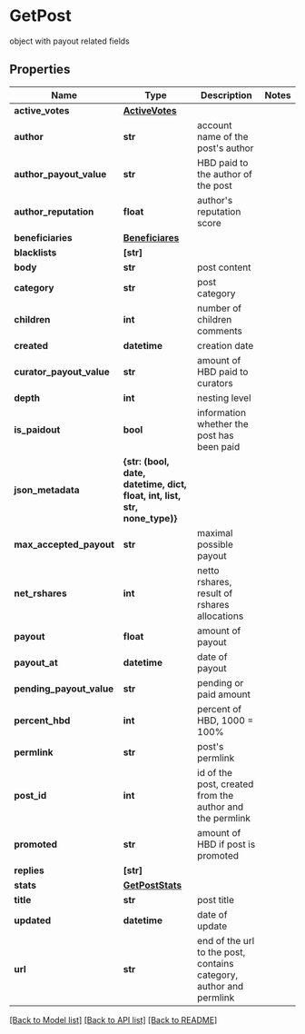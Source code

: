 # GetPost

object with payout related fields
## Properties
Name | Type | Description | Notes
------------ | ------------- | ------------- | -------------
**active_votes** | [**ActiveVotes**](ActiveVotes.md) |  | 
**author** | **str** | account name of the post&#39;s author | 
**author_payout_value** | **str** | HBD paid to the author of the post | 
**author_reputation** | **float** | author&#39;s reputation score | 
**beneficiaries** | [**Beneficiares**](Beneficiares.md) |  | 
**blacklists** | **[str]** |  | 
**body** | **str** | post content | 
**category** | **str** | post category | 
**children** | **int** | number of children comments | 
**created** | **datetime** | creation date | 
**curator_payout_value** | **str** | amount of HBD paid to curators | 
**depth** | **int** | nesting level | 
**is_paidout** | **bool** | information whether the post has been paid | 
**json_metadata** | **{str: (bool, date, datetime, dict, float, int, list, str, none_type)}** |  | 
**max_accepted_payout** | **str** | maximal possible payout | 
**net_rshares** | **int** | netto rshares, result of rshares allocations | 
**payout** | **float** | amount of payout | 
**payout_at** | **datetime** | date of payout | 
**pending_payout_value** | **str** | pending or paid amount | 
**percent_hbd** | **int** | percent of HBD, 1000 &#x3D; 100% | 
**permlink** | **str** | post&#39;s permlink | 
**post_id** | **int** | id of the post, created from the author and the permlink | 
**promoted** | **str** | amount of HBD if post is promoted | 
**replies** | **[str]** |  | 
**stats** | [**GetPostStats**](GetPostStats.md) |  | 
**title** | **str** | post title | 
**updated** | **datetime** | date of update | 
**url** | **str** | end of the url to the post, contains category, author and permlink | 

[[Back to Model list]](../README.md#documentation-for-models) [[Back to API list]](../README.md#documentation-for-api-endpoints) [[Back to README]](../README.md)


